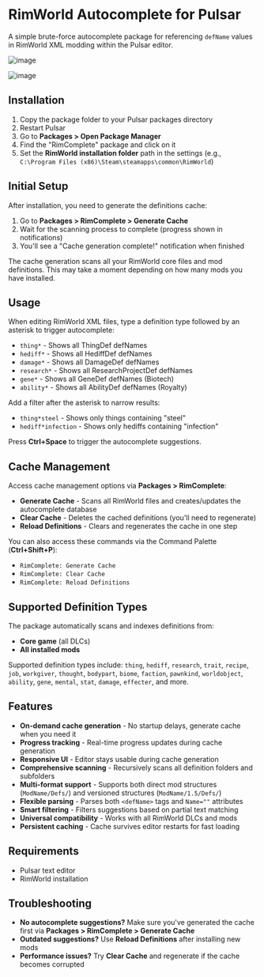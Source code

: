 # RimWorld Autocomplete for Pulsar

A simple brute-force autocomplete package for referencing `defName` values in RimWorld XML modding within the Pulsar editor.

![image](https://github.com/user-attachments/assets/6d942a4c-3b66-405a-a64e-ee9f86d45d8a)

![image](https://github.com/user-attachments/assets/a627b601-a138-4a20-b6c4-489af9ec619f)


## Installation

1. Copy the package folder to your Pulsar packages directory
2. Restart Pulsar
3. Go to **Packages > Open Package Manager**
4. Find the "RimComplete" package and click on it
5. Set the **RimWorld installation folder** path in the settings (e.g., `C:\Program Files (x86)\Steam\steamapps\common\RimWorld`)

## Initial Setup

After installation, you need to generate the definitions cache:

1. Go to **Packages > RimComplete > Generate Cache**
2. Wait for the scanning process to complete (progress shown in notifications)
3. You'll see a "Cache generation complete!" notification when finished

The cache generation scans all your RimWorld core files and mod definitions. This may take a moment depending on how many mods you have installed.

## Usage

When editing RimWorld XML files, type a definition type followed by an asterisk to trigger autocomplete:

- `thing*` - Shows all ThingDef defNames
- `hediff*` - Shows all HediffDef defNames  
- `damage*` - Shows all DamageDef defNames
- `research*` - Shows all ResearchProjectDef defNames
- `gene*` - Shows all GeneDef defNames (Biotech)
- `ability*` - Shows all AbilityDef defNames (Royalty)

Add a filter after the asterisk to narrow results:
- `thing*steel` - Shows only things containing "steel"
- `hediff*infection` - Shows only hediffs containing "infection"

Press **Ctrl+Space** to trigger the autocomplete suggestions.

## Cache Management

Access cache management options via **Packages > RimComplete**:

- **Generate Cache** - Scans all RimWorld files and creates/updates the autocomplete database
- **Clear Cache** - Deletes the cached definitions (you'll need to regenerate)
- **Reload Definitions** - Clears and regenerates the cache in one step

You can also access these commands via the Command Palette (**Ctrl+Shift+P**):
- `RimComplete: Generate Cache`
- `RimComplete: Clear Cache` 
- `RimComplete: Reload Definitions`

## Supported Definition Types

The package automatically scans and indexes definitions from:
- **Core game** (all DLCs)
- **All installed mods**

Supported definition types include: `thing`, `hediff`, `research`, `trait`, `recipe`, `job`, `workgiver`, `thought`, `bodypart`, `biome`, `faction`, `pawnkind`, `worldobject`, `ability`, `gene`, `mental`, `stat`, `damage`, `effecter`, and more.

## Features

- **On-demand cache generation** - No startup delays, generate cache when you need it
- **Progress tracking** - Real-time progress updates during cache generation
- **Responsive UI** - Editor stays usable during cache generation
- **Comprehensive scanning** - Recursively scans all definition folders and subfolders
- **Multi-format support** - Supports both direct mod structures (`ModName/Defs/`) and versioned structures (`ModName/1.5/Defs/`)
- **Flexible parsing** - Parses both `<defName>` tags and `Name=""` attributes
- **Smart filtering** - Filters suggestions based on partial text matching
- **Universal compatibility** - Works with all RimWorld DLCs and mods
- **Persistent caching** - Cache survives editor restarts for fast loading

## Requirements

- Pulsar text editor
- RimWorld installation

## Troubleshooting

- **No autocomplete suggestions?** Make sure you've generated the cache first via **Packages > RimComplete > Generate Cache**
- **Outdated suggestions?** Use **Reload Definitions** after installing new mods
- **Performance issues?** Try **Clear Cache** and regenerate if the cache becomes corrupted
